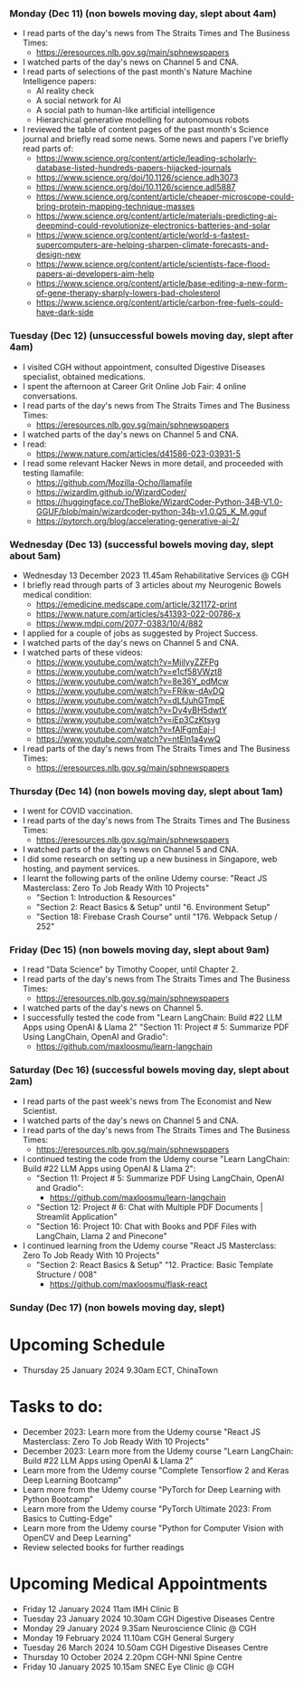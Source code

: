 ### Monday (Dec 11) (non bowels moving day, slept about 4am)
- I read parts of the day's news from The Straits Times and The Business Times:
    - https://eresources.nlb.gov.sg/main/sphnewspapers
- I watched parts of the day's news on Channel 5 and CNA.
- I read parts of selections of the past month's Nature Machine Intelligence papers:
    - AI reality check
    - A social network for AI
    - A social path to human-like artificial intelligence
    - Hierarchical generative modelling for autonomous robots
- I reviewed the table of content pages of the past month's Science journal and briefly read some news.  Some news and papers I've briefly read parts of:
    - https://www.science.org/content/article/leading-scholarly-database-listed-hundreds-papers-hijacked-journals
    - https://www.science.org/doi/10.1126/science.adh3073
    - https://www.science.org/doi/10.1126/science.adl5887
    - https://www.science.org/content/article/cheaper-microscope-could-bring-protein-mapping-technique-masses
    - https://www.science.org/content/article/materials-predicting-ai-deepmind-could-revolutionize-electronics-batteries-and-solar
    - https://www.science.org/content/article/world-s-fastest-supercomputers-are-helping-sharpen-climate-forecasts-and-design-new
    - https://www.science.org/content/article/scientists-face-flood-papers-ai-developers-aim-help
    - https://www.science.org/content/article/base-editing-a-new-form-of-gene-therapy-sharply-lowers-bad-cholesterol
    - https://www.science.org/content/article/carbon-free-fuels-could-have-dark-side

### Tuesday (Dec 12) (unsuccessful bowels moving day, slept after 4am)
- I visited CGH without appointment, consulted Digestive Diseases specialist, obtained medications.
- I spent the afternoon at Career Grit Online Job Fair: 4 online conversations.
- I read parts of the day's news from The Straits Times and The Business Times:
    - https://eresources.nlb.gov.sg/main/sphnewspapers
- I watched parts of the day's news on Channel 5 and CNA.
- I read:
    - https://www.nature.com/articles/d41586-023-03931-5
- I read some relevant Hacker News in more detail, and proceeded with testing llamafile:
    - https://github.com/Mozilla-Ocho/llamafile
    - https://wizardlm.github.io/WizardCoder/
    - https://huggingface.co/TheBloke/WizardCoder-Python-34B-V1.0-GGUF/blob/main/wizardcoder-python-34b-v1.0.Q5_K_M.gguf
    - https://pytorch.org/blog/accelerating-generative-ai-2/

### Wednesday (Dec 13) (successful bowels moving day, slept about 5am)
- Wednesday 13 December 2023 11.45am Rehabilitative Services @ CGH
- I briefly read through parts of 3 articles about my Neurogenic Bowels medical condition:
    - https://emedicine.medscape.com/article/321172-print
    - https://www.nature.com/articles/s41393-022-00786-x
    - https://www.mdpi.com/2077-0383/10/4/882
- I applied for a couple of jobs as suggested by Project Success.
- I watched parts of the day's news on Channel 5 and CNA.
- I watched parts of these videos:
    - https://www.youtube.com/watch?v=MjiIyyZZFPg
    - https://www.youtube.com/watch?v=e1cf58VWzt8
    - https://www.youtube.com/watch?v=8e36Y_pdMcw
    - https://www.youtube.com/watch?v=FRikw-dAvDQ
    - https://www.youtube.com/watch?v=dLfJuhGTmpE
    - https://www.youtube.com/watch?v=Dv4yBH5dwtY
    - https://www.youtube.com/watch?v=iEp3CzKtsyg
    - https://www.youtube.com/watch?v=fAlFgmEaj-I
    - https://www.youtube.com/watch?v=ntEln1a4ywQ
- I read parts of the day's news from The Straits Times and The Business Times:
    - https://eresources.nlb.gov.sg/main/sphnewspapers

### Thursday (Dec 14) (non bowels moving day, slept about 1am)
- I went for COVID vaccination.
- I read parts of the day's news from The Straits Times and The Business Times:
    - https://eresources.nlb.gov.sg/main/sphnewspapers
- I watched parts of the day's news on Channel 5 and CNA.
- I did some research on setting up a new business in Singapore, web hosting, and payment services.
- I learnt the following parts of the online Udemy course: "React JS Masterclass: Zero To Job Ready With 10 Projects"
    - "Section 1: Introduction & Resources"
    - "Section 2: React Basics & Setup" until "6. Environment Setup"
    - "Section 18: Firebase Crash Course" until "176. Webpack Setup / 252"

### Friday (Dec 15) (non bowels moving day, slept about 9am)
- I read "Data Science" by Timothy Cooper, until Chapter 2.
- I read parts of the day's news from The Straits Times and The Business Times:
    - https://eresources.nlb.gov.sg/main/sphnewspapers
- I watched parts of the day's news on Channel 5.
- I successfully tested the code from "Learn LangChain: Build #22 LLM Apps using OpenAI & Llama 2" "Section 11: Project # 5: Summarize PDF Using LangChain, OpenAI and Gradio":
    - https://github.com/maxloosmu/learn-langchain

### Saturday (Dec 16) (successful bowels moving day, slept about 2am)
- I read parts of the past week's news from The Economist and New Scientist.
- I watched parts of the day's news on Channel 5 and CNA.
- I read parts of the day's news from The Straits Times and The Business Times:
    - https://eresources.nlb.gov.sg/main/sphnewspapers
- I continued testing the code from the Udemy course "Learn LangChain: Build #22 LLM Apps using OpenAI & Llama 2":
    - "Section 11: Project # 5: Summarize PDF Using LangChain, OpenAI and Gradio":
        - https://github.com/maxloosmu/learn-langchain
    - "Section 12: Project # 6: Chat with Multiple PDF Documents | Streamlit Application"
    - "Section 16: Project 10: Chat with Books and PDF Files with LangChain, Llama 2 and Pinecone"
- I continued learning from the Udemy course "React JS Masterclass: Zero To Job Ready With 10 Projects"
    - "Section 2: React Basics & Setup" "12. Practice: Basic Template Structure / 008"
        - https://github.com/maxloosmu/flask-react

### Sunday (Dec 17) (non bowels moving day, slept)

# Upcoming Schedule
- Thursday 25 January 2024 9.30am ECT, ChinaTown

# Tasks to do:
- December 2023: Learn more from the Udemy course "React JS Masterclass: Zero To Job Ready With 10 Projects"
- December 2023: Learn more from the Udemy course "Learn LangChain: Build #22 LLM Apps using OpenAI & Llama 2"
- Learn more from the Udemy course "Complete Tensorflow 2 and Keras Deep Learning Bootcamp"
- Learn more from the Udemy course "PyTorch for Deep Learning with Python Bootcamp"
- Learn more from the Udemy course "PyTorch Ultimate 2023: From Basics to Cutting-Edge"
- Learn more from the Udemy course "Python for Computer Vision with OpenCV and Deep Learning"
- Review selected books for further readings

# Upcoming Medical Appointments
- Friday 12 January 2024 11am IMH Clinic B
- Tuesday 23 January 2024 10.30am CGH Digestive Diseases Centre
- Monday 29 January 2024 9.35am Neuroscience Clinic @ CGH
- Monday 19 February 2024 11.10am CGH General Surgery
- Tuesday 26 March 2024 10.50am CGH Digestive Diseases Centre
- Thursday 10 October 2024 2.20pm CGH-NNI Spine Centre
- Friday 10 January 2025 10.15am SNEC Eye Clinic @ CGH
